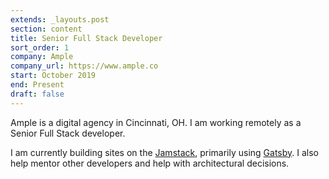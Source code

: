 ```yaml
---
extends: _layouts.post
section: content
title: Senior Full Stack Developer
sort_order: 1
company: Ample
company_url: https://www.ample.co
start: October 2019
end: Present
draft: false
---
```

Ample is a digital agency in Cincinnati, OH. I am working remotely as a Senior Full Stack developer.

I am currently building sites on the [Jamstack](https://jamstack.org/), primarily using [Gatsby](https://www.gatsbyjs.org/). I also help mentor other developers and help with architectural decisions.
